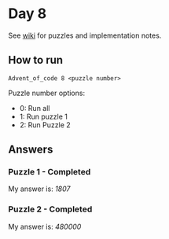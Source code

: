 # Day 8

See [wiki](https://github.com/jio125/Advent-of-code-2022/wiki/Day-8-Treetop-Tree-House) for puzzles and implementation notes.

## How to run

`Advent_of_code 8 <puzzle number>`

Puzzle number options:

- 0: Run all
- 1: Run puzzle 1
- 2: Run Puzzle 2

## Answers

### Puzzle 1 - Completed

My answer is: *1807*

### Puzzle 2 - Completed

My answer is: *480000*
